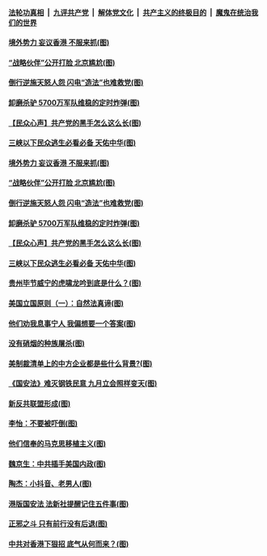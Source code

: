 ####  [法轮功真相](../../../../basic/blob/master/README.md?t=07041802) &nbsp;|&nbsp; [九评共产党](../../../../9ping.md/blob/master/README.md?t=07041802) &nbsp;|&nbsp; [解体党文化](../../../../jtdwh.md/blob/master/README.md?t=07041802)  &nbsp;|&nbsp; [共产主义的终极目的](../../../../gczydzjmd.md/blob/master/README.md?t=07041802) &nbsp;|&nbsp; [魔鬼在统治我们的世界](../../../../mgztzwmdsj.md/blob/master/README.md?t=07041802) 

#### [境外势力 妄议香港 不服来抓(图)](../pages/p4/938616.md?t=07041802) 

#### [“战略伙伴”公开打脸 北京尴尬(图)](../pages/p4/938610.md?t=07041802) 

#### [倒行逆施天怒人怨 闪电“造法”也难救党(图)](../pages/p4/938609.md?t=07041802) 

#### [卸磨杀驴 5700万军队维稳的定时炸弹(图)](../pages/p4/938607.md?t=07041802) 

#### [【民众心声】共产党的黑手怎么这么长(图)](../pages/p4/938456.md?t=07041802) 

#### [三峡以下民众逃生必看必备 天佑中华(图)](../pages/p4/938593.md?t=07041802) 

#### [境外势力 妄议香港 不服来抓(图)](../pages/p4/938616.md?t=07041802) 

#### [“战略伙伴”公开打脸 北京尴尬(图)](../pages/p4/938610.md?t=07041802) 

#### [倒行逆施天怒人怨 闪电“造法”也难救党(图)](../pages/p4/938609.md?t=07041802) 

#### [卸磨杀驴 5700万军队维稳的定时炸弹(图)](../pages/p4/938607.md?t=07041802) 

#### [【民众心声】共产党的黑手怎么这么长(图)](../pages/p4/938456.md?t=07041802) 

#### [三峡以下民众逃生必看必备 天佑中华(图)](../pages/p4/938593.md?t=07041802) 

#### [贵州毕节威宁的虎啸龙吟到底是什么？(图)](../pages/p4/938596.md?t=07041802) 

#### [美国立国原则（一）：自然法真谛(图)](../pages/p4/938484.md?t=07041802) 

#### [他们劝我息事宁人 我偏想要一个答案(图)](../pages/p4/938491.md?t=07041802) 

#### [没有硝烟的种族屠杀(图)](../pages/p4/938489.md?t=07041802) 

#### [美制裁清单上的中方企业都是些什么背景?(图)](../pages/p4/938486.md?t=07041802) 

#### [《国安法》难灭钢铁民意 九月立会照样变天(图)](../pages/p4/938485.md?t=07041802) 

#### [新反共联盟形成(图)](../pages/p4/938480.md?t=07041802) 

#### [李怡：不要被吓倒(图)](../pages/p4/938488.md?t=07041802) 

#### [他们信奉的马克思移植主义(图)](../pages/p4/938413.md?t=07041802) 

#### [魏京生：中共插手美国内政(图)](../pages/p4/938409.md?t=07041802) 

#### [陶杰：小抖音、老男人(图)](../pages/p4/938404.md?t=07041802) 

#### [港版国安法 法新社提醒记住五件事(图)](../pages/p4/938401.md?t=07041802) 

#### [正邪之斗 只有前行没有后退(图)](../pages/p4/938399.md?t=07041802) 

#### [中共对香港下狠招 底气从何而来？(图)](../pages/p4/938397.md?t=07041802) 

